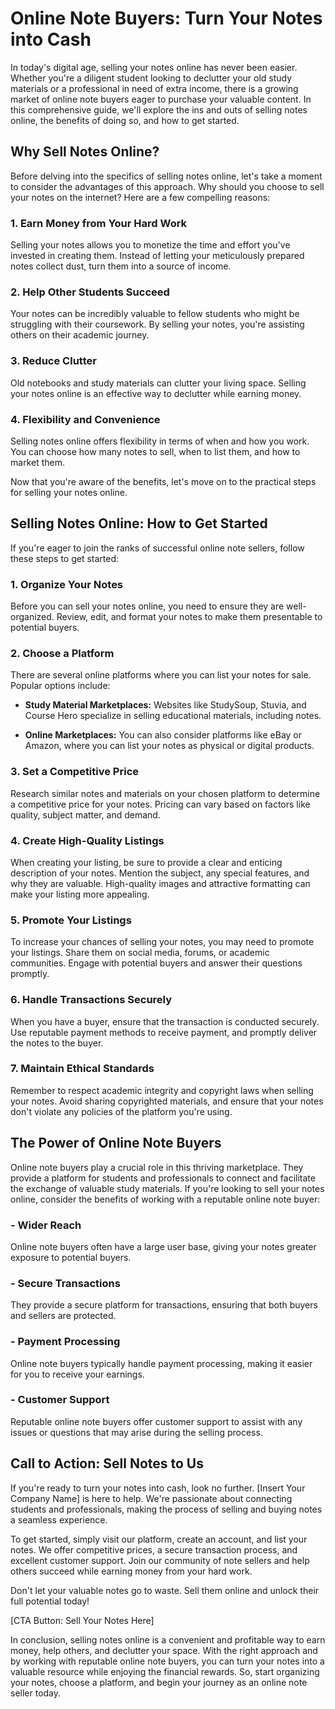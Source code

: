 # Online Note Buyers: Turn Your Notes into Cash

In today's digital age, selling your notes online has never been easier. Whether you're a diligent student looking to declutter your old study materials or a professional in need of extra income, there is a growing market of online note buyers eager to purchase your valuable content. In this comprehensive guide, we'll explore the ins and outs of selling notes online, the benefits of doing so, and how to get started.

## Why Sell Notes Online?

Before delving into the specifics of selling notes online, let's take a moment to consider the advantages of this approach. Why should you choose to sell your notes on the internet? Here are a few compelling reasons:

### 1. **Earn Money from Your Hard Work**

Selling your notes allows you to monetize the time and effort you've invested in creating them. Instead of letting your meticulously prepared notes collect dust, turn them into a source of income.

### 2. **Help Other Students Succeed**

Your notes can be incredibly valuable to fellow students who might be struggling with their coursework. By selling your notes, you're assisting others on their academic journey.

### 3. **Reduce Clutter**

Old notebooks and study materials can clutter your living space. Selling your notes online is an effective way to declutter while earning money.

### 4. **Flexibility and Convenience**

Selling notes online offers flexibility in terms of when and how you work. You can choose how many notes to sell, when to list them, and how to market them.

Now that you're aware of the benefits, let's move on to the practical steps for selling your notes online.

## Selling Notes Online: How to Get Started

If you're eager to join the ranks of successful online note sellers, follow these steps to get started:

### 1. **Organize Your Notes**

Before you can sell your notes online, you need to ensure they are well-organized. Review, edit, and format your notes to make them presentable to potential buyers.

### 2. **Choose a Platform**

There are several online platforms where you can list your notes for sale. Popular options include:

- **Study Material Marketplaces:** Websites like StudySoup, Stuvia, and Course Hero specialize in selling educational materials, including notes.

- **Online Marketplaces:** You can also consider platforms like eBay or Amazon, where you can list your notes as physical or digital products.

### 3. **Set a Competitive Price**

Research similar notes and materials on your chosen platform to determine a competitive price for your notes. Pricing can vary based on factors like quality, subject matter, and demand.

### 4. **Create High-Quality Listings**

When creating your listing, be sure to provide a clear and enticing description of your notes. Mention the subject, any special features, and why they are valuable. High-quality images and attractive formatting can make your listing more appealing.

### 5. **Promote Your Listings**

To increase your chances of selling your notes, you may need to promote your listings. Share them on social media, forums, or academic communities. Engage with potential buyers and answer their questions promptly.

### 6. **Handle Transactions Securely**

When you have a buyer, ensure that the transaction is conducted securely. Use reputable payment methods to receive payment, and promptly deliver the notes to the buyer.

### 7. **Maintain Ethical Standards**

Remember to respect academic integrity and copyright laws when selling your notes. Avoid sharing copyrighted materials, and ensure that your notes don't violate any policies of the platform you're using.

## The Power of Online Note Buyers

Online note buyers play a crucial role in this thriving marketplace. They provide a platform for students and professionals to connect and facilitate the exchange of valuable study materials. If you're looking to sell your notes online, consider the benefits of working with a reputable online note buyer:

### - **Wider Reach**

Online note buyers often have a large user base, giving your notes greater exposure to potential buyers.

### - **Secure Transactions**

They provide a secure platform for transactions, ensuring that both buyers and sellers are protected.

### - **Payment Processing**

Online note buyers typically handle payment processing, making it easier for you to receive your earnings.

### - **Customer Support**

Reputable online note buyers offer customer support to assist with any issues or questions that may arise during the selling process.

## Call to Action: Sell Notes to Us

If you're ready to turn your notes into cash, look no further. [Insert Your Company Name] is here to help. We're passionate about connecting students and professionals, making the process of selling and buying notes a seamless experience.

To get started, simply visit our platform, create an account, and list your notes. We offer competitive prices, a secure transaction process, and excellent customer support. Join our community of note sellers and help others succeed while earning money from your hard work.

Don't let your valuable notes go to waste. Sell them online and unlock their full potential today!

[CTA Button: Sell Your Notes Here]

In conclusion, selling notes online is a convenient and profitable way to earn money, help others, and declutter your space. With the right approach and by working with reputable online note buyers, you can turn your notes into a valuable resource while enjoying the financial rewards. So, start organizing your notes, choose a platform, and begin your journey as an online note seller today.